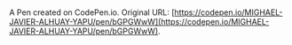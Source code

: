 # 

A Pen created on CodePen.io. Original URL: [https://codepen.io/MIGHAEL-JAVIER-ALHUAY-YAPU/pen/bGPGWwW](https://codepen.io/MIGHAEL-JAVIER-ALHUAY-YAPU/pen/bGPGWwW).


